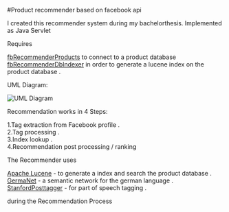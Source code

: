 #Product recommender based on facebook api

I created this recommender system during my bachelorthesis. Implemented as Java Servlet

Requires

[fbRecommenderProducts](https://github.com/dburgmann/fbRecommenderProducts) to connect to a product database  
[fbRecommenderDbIndexer](https://github.com/dburgmann/fbRecommenderDbIndexer) in order to generate a lucene index on the product database . 

UML Diagram:

![UML Diagram](https://github.com/dburgmann/fbRecommender/blob/master/UML.png)

Recommendation works in 4 Steps:

1.Tag extraction from Facebook profile .  
2.Tag processing .    
3.Index lookup .  
4.Recommendation post processing / ranking

The Recommender uses

[Apache Lucene](http://lucene.apache.org/core/) - to generate a index and search the product database  .  
[GermaNet](http://www.sfs.uni-tuebingen.de/GermaNet/) - a semantic network for the german language  .      
[StanfordPosttagger](http://nlp.stanford.edu/software/tagger.shtml) - for part of speech tagging  . 

during the Recommendation Process
